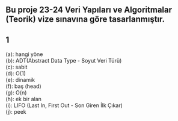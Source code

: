 ## Bu proje 23-24 Veri Yapıları ve Algoritmalar (Teorik) vize sınavına göre tasarlanmıştır.

## 1

(a): hangi yöne<br />
(b): ADT(Abstract Data Type - Soyut Veri Türü)<br />
(c): sabit<br />
(d): O(1)<br />
(e): dinamik<br />
(f): baş (head)<br />
(g): O(n)<br />
(h): ek bir alan<br />
(i): LIFO (Last In, First Out - Son Giren İlk Çıkar)<br />
(j): peek<br />

